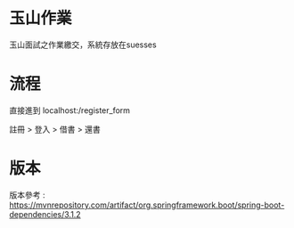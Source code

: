 # 玉山作業

玉山面試之作業繳交，系統存放在suesses

# 流程

直接進到 localhost:<port>/register_form

註冊 > 登入 > 借書 > 還書

# 版本

版本參考 : https://mvnrepository.com/artifact/org.springframework.boot/spring-boot-dependencies/3.1.2

